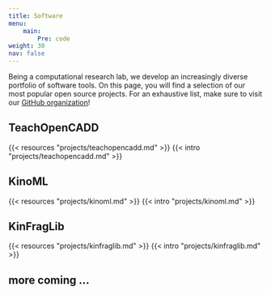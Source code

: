 ```yaml
---
title: Software
menu:
    main:
        Pre: code
weight: 30
nav: false
---
```


Being a computational research lab, we develop an increasingly diverse portfolio of software tools. On this page, you will find a selection of our most popular open source projects. For an exhaustive list, make sure to visit our <a href="https://github.com/volkamerlab" target="_blank" class="icon fa-github"> GitHub organization</a>!

## TeachOpenCADD

{{< resources "projects/teachopencadd.md" >}}
{{< intro "projects/teachopencadd.md" >}}

## KinoML

{{< resources "projects/kinoml.md" >}}
{{< intro "projects/kinoml.md" >}}

## KinFragLib

{{< resources "projects/kinfraglib.md" >}}
{{< intro "projects/kinfraglib.md" >}}

## more coming ...
